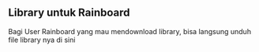 ## Library untuk Rainboard

Bagi User Rainboard yang mau mendownload library, bisa langsung unduh file library nya di sini
